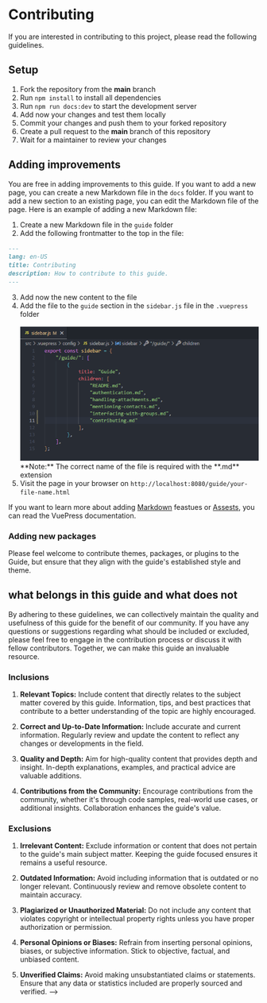 # Contributing

If you are interested in contributing to this project, please read the following guidelines.

## Setup

1. Fork the repository from the **main** branch
2. Run `npm install` to install all dependencies
3. Run `npm run docs:dev` to start the development server
4. Add now your changes and test them locally
5. Commit your changes and push them to your forked repository
6. Create a pull request to the **main** branch of this repository
7. Wait for a maintainer to review your changes


## Adding improvements

You are free in adding improvements to this guide. If you want to add a new page, you can create a new Markdown file in the `docs` folder. If you want to add a new section to an existing page, you can edit the Markdown file of the page. Here is an example of adding a new Markdown file:

1. Create a new Markdown file in the `guide` folder
2. Add the following frontmatter to the top in the file:
```md
---
lang: en-US
title: Contributing
description: How to contribute to this guide.
---
```
3. Add now the new content to the file
4. Add the file to the `guide` section in the `sidebar.js` file in the `.vuepress` folder
    <div>
        <br />
	    <img src="../assets/sidebar.png" title="wwebjs.dev Guide" alt="wwebjs.dev Guide" />
    </div>
   **Note:** The correct name of the file is required with the **.md** extension
5. Visit the page in your browser on `http://localhost:8080/guide/your-file-name.html`

If you want to learn more about adding [Markdown](https://v2.vuepress.vuejs.org/guide/markdown.html) feastues or [Assests](https://v2.vuepress.vuejs.org/guide/assets.html), you can read the VuePress documentation.

### Adding new packages

Please feel welcome to contribute themes, packages, or plugins to the Guide, but ensure that they align with the guide's established style and theme.

## what belongs in this guide and what does not

By adhering to these guidelines, we can collectively maintain the quality and usefulness of this guide for the benefit of our community. If you have any questions or suggestions regarding what should be included or excluded, please feel free to engage in the contribution process or discuss it with fellow contributors. Together, we can make this guide an invaluable resource.

### Inclusions

1. **Relevant Topics:** Include content that directly relates to the subject matter covered by this guide. Information, tips, and best practices that contribute to a better understanding of the topic are highly encouraged.

2. **Correct and Up-to-Date Information:** Include accurate and current information. Regularly review and update the content to reflect any changes or developments in the field.

3. **Quality and Depth:** Aim for high-quality content that provides depth and insight. In-depth explanations, examples, and practical advice are valuable additions.

4. **Contributions from the Community:** Encourage contributions from the community, whether it's through code samples, real-world use cases, or additional insights. Collaboration enhances the guide's value.

### Exclusions

1. **Irrelevant Content:** Exclude information or content that does not pertain to the guide's main subject matter. Keeping the guide focused ensures it remains a useful resource.

2. **Outdated Information:** Avoid including information that is outdated or no longer relevant. Continuously review and remove obsolete content to maintain accuracy.

3. **Plagiarized or Unauthorized Material:** Do not include any content that violates copyright or intellectual property rights unless you have proper authorization or permission.

4. **Personal Opinions or Biases:** Refrain from inserting personal opinions, biases, or subjective information. Stick to objective, factual, and unbiased content.

5. **Unverified Claims:** Avoid making unsubstantiated claims or statements. Ensure that any data or statistics included are properly sourced and verified.
-->